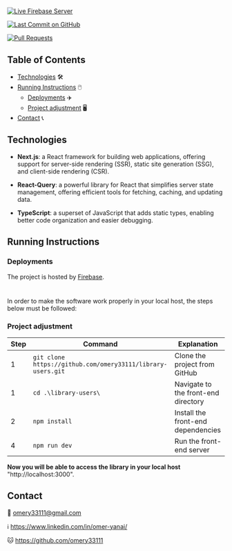 #


[![Live Firebase Server](https://img.shields.io/badge/Live%20on-Firebase-00ad9f.svg)](https://library-users-50453.web.app/)

[![Last Commit on GitHub](https://img.shields.io/github/last-commit/omery33111/library-users.svg)](https://github.com/omery33111/library-users/commits/main)

[![Pull Requests](https://img.shields.io/github/issues-pr/omery33111/library-users.svg?labelColor=24292E&logo=github&logoColor=white)](https://github.com/omery33111/library-users/pulls)


## Table of Contents
- [Technologies](#technologies) 🛠️
- [Running Instructions](#running-instructions) 🖱️
  - [Deployments](#deployments) ✈️
  - [Project adjustment](#front-end-adjustment) 🖥️
- [Contact](#contact) 📞


## Technologies
* **Next.js**: a React framework for building web applications, offering support for    server-side rendering (SSR), static site generation (SSG), and client-side rendering (CSR).

* **React-Query**: a powerful library for React that simplifies server state management, offering efficient tools for fetching, caching, and updating data.

* **TypeScript**: a superset of JavaScript that adds static types, enabling better code organization and easier debugging.


## Running Instructions
### Deployments
The project is hosted by [Firebase](https://library-users-50453.web.app/).

#

In order to make the software work properly in your local host, the steps below must be followed:

### Project adjustment

| Step | Command | Explanation |
| --- | --- | --- |
| 1 | `git clone https://github.com/omery33111/library-users.git` | Clone the project from GitHub |
| 1 | `cd .\library-users\` | Navigate to the front-end directory |
| 2 | `npm install` | Install the front-end dependencies |
| 4 | `npm run dev` | Run the front-end server |

**Now you will be able to access the library in your local host** "http://localhost:3000".



## Contact

📧 omery33111@gmail.com

ℹ️ https://www.linkedin.com/in/omer-yanai/

🐱 https://github.com/omery33111
